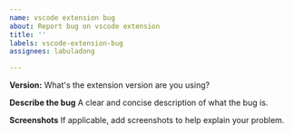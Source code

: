 ```yaml
---
name: vscode extension bug
about: Report bug on vscode extension
title: ''
labels: vscode-extension-bug
assignees: labuladong

---
```


**Version:**
What's the extension version are you using?

**Describe the bug**
A clear and concise description of what the bug is.

**Screenshots**
If applicable, add screenshots to help explain your problem.
